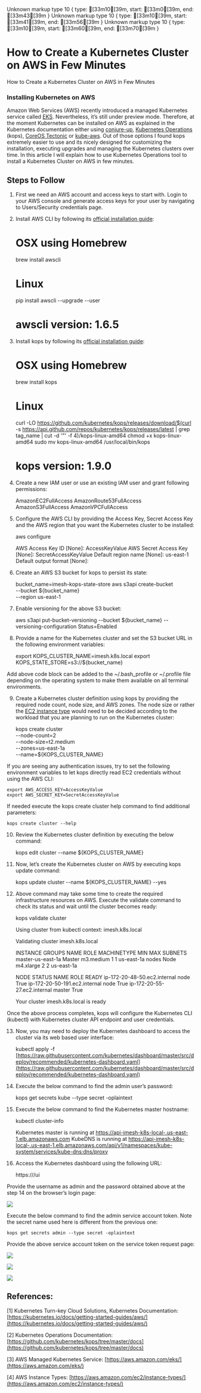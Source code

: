 Unknown markup type 10 { type: [33m10[39m, start: [33m0[39m, end: [33m43[39m }
Unknown markup type 10 { type: [33m10[39m, start: [33m41[39m, end: [33m56[39m }
Unknown markup type 10 { type: [33m10[39m, start: [33m60[39m, end: [33m70[39m }

# How to Create a Kubernetes Cluster on AWS in Few Minutes

How to Create a Kubernetes Cluster on AWS in Few Minutes

### Installing Kubernetes on AWS

Amazon Web Services (AWS) recently introduced a managed Kubernetes service called [EKS](https://aws.amazon.com/eks/). Nevertheless, it’s still under preview mode. Therefore, at the moment Kubernetes can be installed on AWS as explained in the Kubernetes documentation either using [conjure-up](https://kubernetes.io/docs/getting-started-guides/ubuntu/), [Kubernetes Operations](https://github.com/kubernetes/kops) (kops), [CoreOS Tectonic](https://coreos.com/tectonic/) or [kube-aws](https://github.com/kubernetes-incubator/kube-aws). Out of those options I found kops extremely easier to use and its nicely designed for customizing the installation, executing upgrades and managing the Kubernetes clusters over time. In this article I will explain how to use Kubernetes Operations tool to install a Kubernetes Cluster on AWS in few minutes.

## Steps to Follow

1. First we need an AWS account and access keys to start with. Login to your AWS console and generate access keys for your user by navigating to Users/Security credentials page.

2. Install AWS CLI by following its [official installation guide](https://docs.aws.amazon.com/cli/latest/userguide/installing.html):

    # OSX using Homebrew
    brew install awscli

    # Linux
    pip install awscli --upgrade --user

    # awscli version: 1.6.5 

3. Install kops by following its [official installation guide](https://github.com/kubernetes/kops#installing):

    # OSX using Homebrew
    brew install kops

    # Linux
    curl -LO https://github.com/kubernetes/kops/releases/download/$(curl -s https://api.github.com/repos/kubernetes/kops/releases/latest | grep tag_name | cut -d '"' -f 4)/kops-linux-amd64
    chmod +x kops-linux-amd64
    sudo mv kops-linux-amd64 /usr/local/bin/kops

    # kops version: 1.9.0

4. Create a new IAM user or use an existing IAM user and grant following permissions:

    AmazonEC2FullAccess
    AmazonRoute53FullAccess
    AmazonS3FullAccess
    AmazonVPCFullAccess

5. Configure the AWS CLI by providing the Access Key, Secret Access Key and the AWS region that you want the Kubernetes cluster to be installed:

    aws configure

    AWS Access Key ID [None]: AccessKeyValue
    AWS Secret Access Key [None]: SecretAccessKeyValue
    Default region name [None]: us-east-1
    Default output format [None]:

6. Create an AWS S3 bucket for kops to persist its state:

    bucket_name=imesh-kops-state-store
    aws s3api create-bucket \
    --bucket ${bucket_name} \
    --region us-east-1

7. Enable versioning for the above S3 bucket:

    aws s3api put-bucket-versioning --bucket ${bucket_name} --versioning-configuration Status=Enabled

8. Provide a name for the Kubernetes cluster and set the S3 bucket URL in the following environment variables:

    export KOPS_CLUSTER_NAME=imesh.k8s.local
    export KOPS_STATE_STORE=s3://${bucket_name}

Add above code block can be added to the ~/.bash_profile or ~/.profile file depending on the operating system to make them available on all terminal environments.

9. Create a Kubernetes cluster definition using kops by providing the required node count, node size, and AWS zones. The node size or rather the [EC2 instance type](https://aws.amazon.com/ec2/instance-types/) would need to be decided according to the workload that you are planning to run on the Kubernetes cluster:

    kops create cluster \
    --node-count=2 \
    --node-size=t2.medium \
    --zones=us-east-1a \
    --name=${KOPS_CLUSTER_NAME}

If you are seeing any authentication issues, try to set the following environment variables to let kops directly read EC2 credentials without using the AWS CLI:

    export AWS_ACCESS_KEY=AccessKeyValue
    export AWS_SECRET_KEY=SecretAccessKeyValue

If needed execute the kops create cluster help command to find additional parameters:

    kops create cluster --help

10. Review the Kubernetes cluster definition by executing the below command:

    kops edit cluster --name ${KOPS_CLUSTER_NAME}

11. Now, let’s create the Kubernetes cluster on AWS by executing kops update command:

    kops update cluster --name ${KOPS_CLUSTER_NAME} --yes

12. Above command may take some time to create the required infrastructure resources on AWS. Execute the validate command to check its status and wait until the cluster becomes ready:

    kops validate cluster

    Using cluster from kubectl context: imesh.k8s.local

    Validating cluster imesh.k8s.local

    INSTANCE GROUPS
    NAME               ROLE    MACHINETYPE  MIN  MAX  SUBNETS
    master-us-east-1a  Master  m3.medium    1    1    us-east-1a
    nodes              Node    m4.xlarge    2    2    us-east-1a

    NODE STATUS
    NAME                           ROLE    READY
    ip-172-20-48-50.ec2.internal   node    True
    ip-172-20-50-191.ec2.internal  node    True
    ip-172-20-55-27.ec2.internal   master  True

    Your cluster imesh.k8s.local is ready

Once the above process completes, kops will configure the Kubernetes CLI (kubectl) with Kubernetes cluster API endpoint and user credentials.

13. Now, you may need to deploy the Kubernetes dashboard to access the cluster via its web based user interface:

    kubectl apply -f [https://raw.githubusercontent.com/kubernetes/dashboard/master/src/deploy/recommended/kubernetes-dashboard.yaml](https://raw.githubusercontent.com/kubernetes/dashboard/master/src/deploy/recommended/kubernetes-dashboard.yaml)

14. Execute the below command to find the admin user’s password:

    kops get secrets kube --type secret -oplaintext

15. Execute the below command to find the Kubernetes master hostname:

    kubectl cluster-info

    Kubernetes master is running at [https://api-imesh-k8s-local-<dynamic-id>.us-east-1.elb.amazonaws.com](https://api-imesh-k8s-local-d8ok51-1975711316.us-east-1.elb.amazonaws.com)
    KubeDNS is running at [https://api-imesh-k8s-local-<dynamic-id>.us-east-1.elb.amazonaws.com/api/v1/namespaces/kube-system/services/kube-dns:dns/proxy](https://api-imesh-k8s-local-d8ok51-1975711316.us-east-1.elb.amazonaws.com/api/v1/namespaces/kube-system/services/kube-dns:dns/proxy)

16. Access the Kubernetes dashboard using the following URL:

    https://<kubernetes-master-hostname>/ui

Provide the username as admin and the password obtained above at the step 14 on the browser’s login page:

![](https://cdn-images-1.medium.com/max/2000/1*o9jn8mu6en8KPOUWLAtmZg.png)

Execute the below command to find the admin service account token. Note the secret name used here is different from the previous one:

    kops get secrets admin --type secret -oplaintext

Provide the above service account token on the service token request page:

![](https://cdn-images-1.medium.com/max/2000/1*cpWFVhTdANYLg9VFDJ05sg.png)

![](https://cdn-images-1.medium.com/max/2734/1*e0kJQdAijcNd0amp-4iWog.png)

![](https://cdn-images-1.medium.com/max/2868/1*ju6XcUxkoQuRuJYmllFspw.png)

## References:

[1] Kubernetes Turn-key Cloud Solutions, Kubernetes Documentation: [https://kubernetes.io/docs/getting-started-guides/aws/](https://kubernetes.io/docs/getting-started-guides/aws/)

[2] Kubernetes Operations Documentation: [https://github.com/kubernetes/kops/tree/master/docs](https://github.com/kubernetes/kops/tree/master/docs)

[3] AWS Managed Kubernetes Service: [https://aws.amazon.com/eks/](https://aws.amazon.com/eks/)

[4] AWS Instance Types: [https://aws.amazon.com/ec2/instance-types/](https://aws.amazon.com/ec2/instance-types/)
